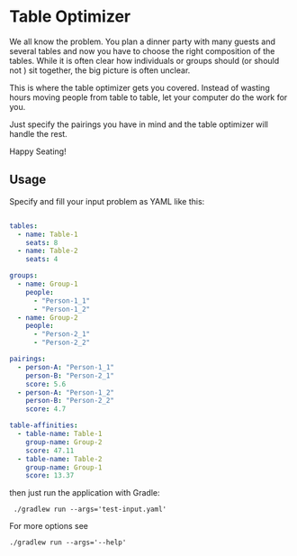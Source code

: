 # Table Optimizer
We all know the problem. You plan a dinner party with many guests and several tables and now you have to choose the right composition of the tables.
While it is often clear how individuals or groups should (or should not ) sit together, the big picture is often unclear.

This is where the table optimizer gets you covered.
Instead of wasting hours moving people from table to table, let your computer do the work for you.

Just specify the pairings you have in mind and the table optimizer will handle the rest.

Happy Seating!

## Usage

Specify and fill your input problem as YAML like this:

```yaml

tables:
  - name: Table-1
    seats: 8
  - name: Table-2
    seats: 4

groups:
  - name: Group-1
    people:
      - "Person-1_1"
      - "Person-1_2"
  - name: Group-2
    people:
      - "Person-2_1"
      - "Person-2_2"

pairings:
  - person-A: "Person-1_1"
    person-B: "Person-2_1"
    score: 5.6
  - person-A: "Person-1_2"
    person-B: "Person-2_2"
    score: 4.7

table-affinities:
  - table-name: Table-1
    group-name: Group-2
    score: 47.11
  - table-name: Table-2
    group-name: Group-1
    score: 13.37
```

then just run the application with Gradle:

```shell
 ./gradlew run --args='test-input.yaml' 
```

For more options see

```shell
./gradlew run --args='--help'
```